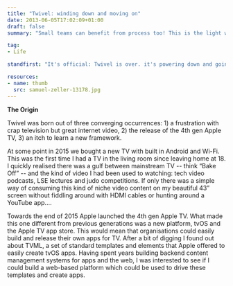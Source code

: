 ```yaml
---
title: "Twivel: winding down and moving on"
date: 2013-06-05T17:02:09+01:00
draft: false
summary: "Small teams can benefit from process too! This is the light weight process we used at Twivel."

tag: 
- Life

standfirst: "It's official: Twivel is over. it's powering down and going into sleep mode, permanently. In this post I want to document something of what Twivel was, what problems we set out to solve and what we created."

resources:
- name: thumb
  src: samuel-zeller-13178.jpg
---
```

**The Origin**

Twivel was born out of three converging occurrences: 1) a frustration with crap television but great internet video, 2) the release of the 4th gen Apple TV, 3) an itch to learn a new framework.

At some point in 2015 we bought a new TV with built in Android and Wi-Fi. This was the first time I had a TV in the living room since leaving home at 18. I quickly realised there was a gulf between mainstream TV -- think “Bake Off” -- and the kind of video I had been used to watching: tech video podcasts, LSE lectures and judo competitions. If only there was a simple way of consuming this kind of niche video content on my beautiful 43” screen without fiddling around with HDMI cables or hunting around a YouTube app....

Towards the end of 2015 Apple launched the 4th gen Apple TV. What made this one different from previous generations was a new platform, tvOS and the Apple TV app store. This would mean that organisations could easily build and release their own apps for TV. After a bit of digging I found out about TVML, a set of standard templates and elements that Apple offered to easily create tvOS apps. Having spent years building backend content management systems for apps and the web, I was interested to see if I could build a web-based platform which could be used to drive these templates and create apps.